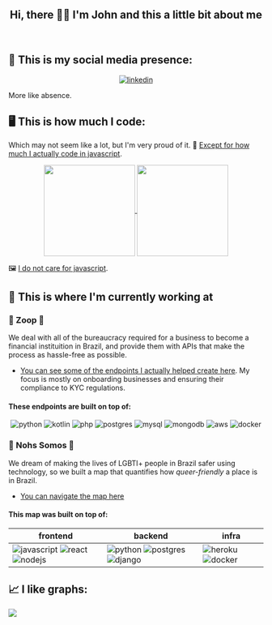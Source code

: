 <div align="center">
  <h2>Hi, there 🏳️‍🌈 I'm John and this a little bit about me</h2>
</div>
<br/>

## 🔖 This is my social media presence:

<div align="center">  
  <a href="https://www.linkedin.com/in/joaocurcio" target="_blank">
   <img alt="linkedin" src="https://img.shields.io/badge/LinkedIn-0077B5?style=for-the-badge&logo=linkedin&logoColor=white">
  </a>
</div>

More like absence.

## 🖥️ This is how much I code: 

Which may not seem like a lot, but I'm very proud of it. 💙 [Except for how much I actually code in javascript](https://github-readme-stats.vercel.app/api/top-langs/?username=johncurcio&hide=css,html,clojure&layout=compact&theme=synthwave). 

<div align="center">
  <a href="https://github.com/johncurcio">
    <img height="180em" align="center" src="https://github-readme-stats.vercel.app/api?username=johncurcio&count_private=true&show_icons=true&include_all_commits=true&theme=synthwave" />
  </a>
  <a href="https://github.com/johncurcio">
    <img height="180em" align="center" src="https://github-readme-stats.vercel.app/api/top-langs/?username=johncurcio&hide=css,html,javascript,clojure&layout=compact&theme=synthwave" />
  </a>
</div>
 <p></p>



🖼️ [I do not care for javascript](https://raw.githubusercontent.com/johncurcio/images/master/meme.jpg).

  
## 💼 This is where I'm currently working at

### 🧡 Zoop 🧡 

We deal with all of the bureaucracy required for a business to become a financial instituition in Brazil, and provide them with APIs that make the process as hassle-free as possible.

- [You can see some of the endpoints I actually helped create here](https://docs.zoop.co/v2-banking/reference/post_v2-marketplaces-marketplace-id-banking-accreditation-holders
). My focus is mostly on onboarding businesses and ensuring their compliance to KYC regulations. 

#### These endpoints are built on top of:

<div align="center">
 <img alt="python" src="https://img.shields.io/badge/Python-14354C?style=for-the-badge&logo=python&logoColor=white">
 <img alt="kotlin" src="https://img.shields.io/badge/Kotlin-0095D5?style=for-the-badge&logo=python&logoColor=white">
 <img alt="php" src="https://img.shields.io/badge/PHP-777BB4?style=for-the-badge&logo=php&logoColor=white">
 <img alt="postgres" src="https://img.shields.io/badge/PostgreSQL-316192?style=for-the-badge&logo=python&logoColor=white">
 <img alt="mysql" src="https://img.shields.io/badge/MySQL-005C84?style=for-the-badge&logo=mysql&logoColor=white">
 <img alt="mongodb" src="https://img.shields.io/badge/MongoDB-4EA94B?style=for-the-badge&logo=python&logoColor=white">
 <img alt="aws" src="https://img.shields.io/badge/Amazon_AWS-232F3E?style=for-the-badge&logo=python&logoColor=white">
 <img alt="docker" src="https://img.shields.io/badge/Docker-2CA5E0?style=for-the-badge&logo=docker&logoColor=white">
</div>

### 🌈 Nohs Somos 🌈

We dream of making the lives of LGBTI+ people in Brazil safer using technology, so we built a map that quantifies how *queer-friendly* a place is in Brazil.

- [You can navigate the map here](https://mapalgbti.nohssomos.com.br/)

#### This map was built on top of:

<div align="center">
  <table>
    <thead>
      <th>frontend</th>
      <th>backend</th>
      <th>infra</th>
    </thead>
    <tbody>
      <tr>
        <td>
         <img alt="javascript" src="https://img.shields.io/badge/JavaScript-323330?style=for-the-badge&logo=javascript&logoColor=F7DF1E">
         <img alt="react" src="https://img.shields.io/badge/React-20232A?style=for-the-badge&logo=react&logoColor=61DAFB">
         <img alt="nodejs" src="https://img.shields.io/badge/Node.js-43853D?style=for-the-badge&logo=node.js&logoColor=white">
        </td>
        <td>
         <img alt="python" src="https://img.shields.io/badge/Python-14354C?style=for-the-badge&logo=python&logoColor=white">
         <img alt="postgres" src="https://img.shields.io/badge/PostgreSQL-316192?style=for-the-badge&logo=python&logoColor=white">
         <img alt="django" src="https://img.shields.io/badge/Django-092E20?style=for-the-badge&logo=django&logoColor=whitee">
        </td>
        <td>
         <img alt="heroku" src="https://img.shields.io/badge/Heroku-430098?style=for-the-badge&logo=heroku&logoColor=white">
         <img alt="docker" src="https://img.shields.io/badge/Docker-2CA5E0?style=for-the-badge&logo=docker&logoColor=white">
        </td>
      </tr>
    </tbody>
  </table>
</div>


## 📈 I like graphs:

<img align="center" src="https://github-profile-summary-cards.vercel.app/api/cards/profile-details?username=johncurcio&theme=dracula" />
